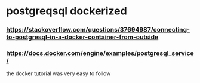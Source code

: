 # postgreqsql dockerized

### https://stackoverflow.com/questions/37694987/connecting-to-postgresql-in-a-docker-container-from-outside

### https://docs.docker.com/engine/examples/postgresql_service/

the docker tutorial was very easy to follow
